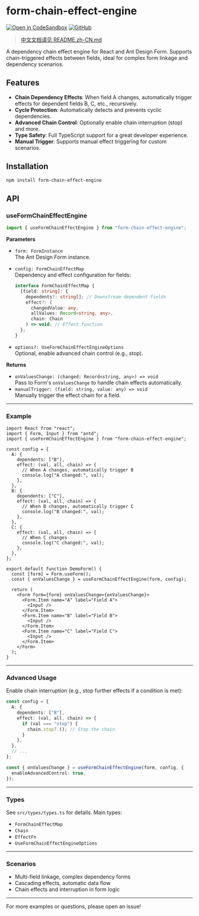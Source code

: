 # form-chain-effect-engine

[![Open in CodeSandbox](https://img.shields.io/badge/CodeSandbox-Demo-blue?logo=codesandbox)](https://codesandbox.io/s/new)
[![GitHub](https://img.shields.io/badge/GitHub-Repo-black?logo=github)](https://github.com/your-username/form-chain-effect-engine)

> [中文文档请见 README.zh-CN.md](./README.zh-CN.md)

A dependency chain effect engine for React and Ant Design Form. Supports chain-triggered effects between fields, ideal for complex form linkage and dependency scenarios.

## Features

- **Chain Dependency Effects**: When field A changes, automatically trigger effects for dependent fields B, C, etc., recursively.
- **Cycle Protection**: Automatically detects and prevents cyclic dependencies.
- **Advanced Chain Control**: Optionally enable chain interruption (stop) and more.
- **Type Safety**: Full TypeScript support for a great developer experience.
- **Manual Trigger**: Supports manual effect triggering for custom scenarios.

## Installation

```bash
npm install form-chain-effect-engine
```

## API

### useFormChainEffectEngine

```ts
import { useFormChainEffectEngine } from "form-chain-effect-engine";
```

**Parameters**

- `form: FormInstance`  
  The Ant Design Form instance.
- `config: FormChainEffectMap`  
  Dependency and effect configuration for fields:

  ```ts
  interface FormChainEffectMap {
    [field: string]: {
      dependents?: string[]; // Downstream dependent fields
      effect?: (
        changedValue: any,
        allValues: Record<string, any>,
        chain: Chain
      ) => void; // Effect function
    };
  }
  ```

- `options?: UseFormChainEffectEngineOptions`  
  Optional, enable advanced chain control (e.g., stop).

**Returns**

- `onValuesChange: (changed: Record<string, any>) => void`  
  Pass to Form's `onValuesChange` to handle chain effects automatically.
- `manualTrigger: (field: string, value: any) => void`  
  Manually trigger the effect chain for a field.

---

### Example

```tsx
import React from "react";
import { Form, Input } from "antd";
import { useFormChainEffectEngine } from "form-chain-effect-engine";

const config = {
  A: {
    dependents: ["B"],
    effect: (val, all, chain) => {
      // When A changes, automatically trigger B
      console.log("A changed:", val);
    },
  },
  B: {
    dependents: ["C"],
    effect: (val, all, chain) => {
      // When B changes, automatically trigger C
      console.log("B changed:", val);
    },
  },
  C: {
    effect: (val, all, chain) => {
      // When C changes
      console.log("C changed:", val);
    },
  },
};

export default function DemoForm() {
  const [form] = Form.useForm();
  const { onValuesChange } = useFormChainEffectEngine(form, config);

  return (
    <Form form={form} onValuesChange={onValuesChange}>
      <Form.Item name="A" label="Field A">
        <Input />
      </Form.Item>
      <Form.Item name="B" label="Field B">
        <Input />
      </Form.Item>
      <Form.Item name="C" label="Field C">
        <Input />
      </Form.Item>
    </Form>
  );
}
```

---

### Advanced Usage

Enable chain interruption (e.g., stop further effects if a condition is met):

```ts
const config = {
  A: {
    dependents: ["B"],
    effect: (val, all, chain) => {
      if (val === "stop") {
        chain.stop?.(); // Stop the chain
      }
    },
  },
  // ...
};

const { onValuesChange } = useFormChainEffectEngine(form, config, {
  enableAdvancedControl: true,
});
```

---

### Types

See `src/types/types.ts` for details. Main types:

- `FormChainEffectMap`
- `Chain`
- `EffectFn`
- `UseFormChainEffectEngineOptions`

---

### Scenarios

- Multi-field linkage, complex dependency forms
- Cascading effects, automatic data flow
- Chain effects and interruption in form logic

---

For more examples or questions, please open an issue!

